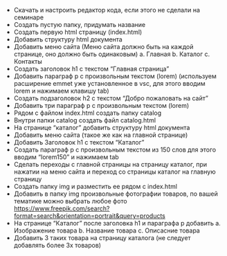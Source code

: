 - Скачать и настроить редактор кода, если этого не сделали на семинаре
- Создать пустую папку, придумать название
- Создать первую html страницу (index.html)
- Добавить структуру html документа
- Добавить меню сайта (Меню сайта должно быть на каждой странице, оно должно быть одинаковым) a. Главная b. Каталог c. Контакты
- Создать заголовок h1 с текстом “Главная страница”
- Добавить параграф p с произвольным текстом (lorem) (используем расширение emmet уже установленное в vsc, для этого вводим lorem и нажимаем клавишу tab)
- Создать подзаголовок h2 с текстом “Добро пожаловать на сайт”
- Добавить три параграф p с произвольным текстом (lorem)
- Рядом с файлом index.html создать папку catalog
- Внутри папки catalog создать файл catalog.html
- На странице “каталог” добавить структуру html документа
- Добавить меню сайта (такое же как на главной странице)
- Добавить Заголовок h1 с текстом “Каталог”
- Создать параграф p с произвольным текстом из 150 слов для этого вводим “lorem150” и нажимаем tab
- Сделать переходы с главной страницы на страницу каталог, при нажатии на меню сайта и переход со страницы каталог на главную страницу
- Создать папку img и разместить ее рядом с index.html
- Добавить в папку img произвольные фотографии товаров, по вашей тематике можно выбрать любое фото https://www.freepik.com/search?format=search&orientation=portrait&query=products
- На странице “Каталог” после заголовка h1 и параграфа p добавить a. Изображение товара b. Название товара c. Описасние товара
- Добавить 3 таких товара на страницу каталога (не следует добавлять более 3х товаров)
